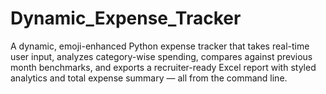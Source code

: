 # Dynamic_Expense_Tracker
A dynamic, emoji-enhanced Python expense tracker that takes real-time user input, analyzes category-wise spending, compares against previous month benchmarks, and exports a recruiter-ready Excel report with styled analytics and total expense summary — all from the command line.
